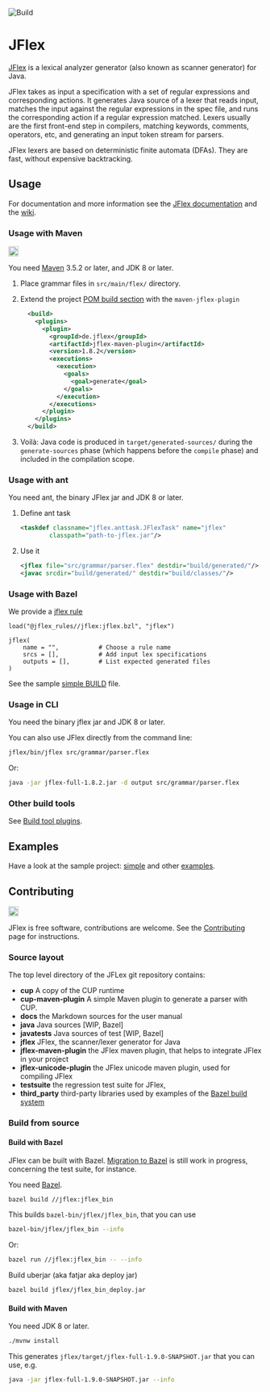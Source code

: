 ![Build](https://github.com/jflex-de/jflex/workflows/Build/badge.svg?branch=master)

# JFlex

[JFlex][jflex] is a lexical analyzer generator (also known as scanner generator) for Java.

JFlex takes as input a specification with a set of regular expressions and corresponding actions.
It generates Java source of a lexer that reads input, matches the input against the regular
expressions in the spec file, and runs the corresponding action if a regular expression
matched. Lexers usually are the first front-end step in compilers, matching keywords, comments,
operators, etc, and generating an input token stream for parsers.

JFlex lexers are based on deterministic finite automata (DFAs).
They are fast, without expensive backtracking.


## Usage

For documentation and more information see the [JFlex documentation][jflex-doc]
and the [wiki][wiki].

### Usage with Maven

<a href="https://search.maven.org/artifact/de.jflex/jflex/">
  <img alt="Maven central" src="https://img.shields.io/maven-central/v/de.jflex/jflex.svg" height="20">
</a>

You need [Maven][maven] 3.5.2 or later, and JDK 8 or later.

1. Place grammar files in `src/main/flex/` directory.

2. Extend the project [POM build section][pom-build] with the `maven-jflex-plugin`

    ```xml
      <build>
        <plugins>
          <plugin>
            <groupId>de.jflex</groupId>
            <artifactId>jflex-maven-plugin</artifactId>
            <version>1.8.2</version>
            <executions>
              <execution>
                <goals>
                  <goal>generate</goal>
                </goals>
              </execution>
            </executions>
          </plugin>
        </plugins>
      </build>
    ```

3. Voilà: Java code is produced in `target/generated-sources/` during the `generate-sources` phase
(which happens before the `compile` phase) and included in the compilation scope.

### Usage with ant

You need ant, the binary JFlex jar and JDK 8 or later.

1. Define ant task

    ```xml
    <taskdef classname="jflex.anttask.JFlexTask" name="jflex"
            classpath="path-to-jflex.jar"/>
    ```

2. Use it

    ```xml
    <jflex file="src/grammar/parser.flex" destdir="build/generated/"/>
    <javac srcdir="build/generated/" destdir="build/classes/"/>
    ```

### Usage with Bazel

We provide a [jflex rule](https://jflex-de.github.io/bazel_rules/)

```bazel
load("@jflex_rules//jflex:jflex.bzl", "jflex")

jflex(
    name = "",           # Choose a rule name
    srcs = [],           # Add input lex specifications
    outputs = [],        # List expected generated files
)
```

See the sample [simple BUILD](https://github.com/jflex-de/jflex/blob/master/jflex/examples/simple/BUILD)
file.

### Usage in CLI

You need the binary jflex jar and JDK 8 or later.

You can also use JFlex directly from the command line:

```sh
jflex/bin/jflex src/grammar/parser.flex
```

Or:

```sh
java -jar jflex-full-1.8.2.jar -d output src/grammar/parser.flex
```

### Other build tools

See [Build tool plugins](https://github.com/jflex-de/jflex/wiki/Build-tool-integration).


## Examples

Have a look at the sample project: [simple][example-simple] and other [examples].

## Contributing

<a href="https://javadoc.io/doc/de.jflex/jflex">
  <img src="https://javadoc.io/badge2/de.jflex/jflex/javadoc.svg" height="20" alt="Javadoc">
</a>

JFlex is free software, contributions are welcome.
See the [Contributing][contrib] page for instructions.

### Source layout

The top level directory of the JFLex git repository contains:

- **cup** A copy of the CUP runtime
- **cup-maven-plugin** A simple Maven plugin to generate a parser with CUP.
- **docs** the Markdown sources for the user manual
- **java** Java sources [WIP, Bazel]
- **javatests** Java sources of test [WIP, Bazel]
- **jflex** JFlex, the scanner/lexer generator for Java
- **jflex-maven-plugin** the JFlex maven plugin, that helps to integrate JFlex in your project
- **jflex-unicode-plugin** the JFlex unicode maven plugin, used for compiling JFlex
- **testsuite** the regression test suite for JFlex,
- **third_party** third-party libraries used by examples of the [Bazel build system][bazel]


### Build from source

#### Build with Bazel

JFlex can be built with Bazel.
[Migration to Bazel][migration-bazel] is still work in progress, concerning the test suite, for instance.

You need [Bazel][bazel].

```sh
bazel build //jflex:jflex_bin
```

This builds `bazel-bin/jflex/jflex_bin`, that you can use

```sh
bazel-bin/jflex/jflex_bin --info
```

Or:

```sh
bazel run //jflex:jflex_bin -- --info
```

Build uberjar (aka fatjar aka deploy jar)

```sh
bazel build jflex/jflex_bin_deploy.jar
```

#### Build with Maven

You need JDK 8 or later.

```sh
./mvnw install
```

This generates `jflex/target/jflex-full-1.9.0-SNAPSHOT.jar` that you can use, e.g.

```sh
java -jar jflex-full-1.9.0-SNAPSHOT.jar --info
```


[jflex]: http://jflex.de/
[jflex-doc]: http://jflex.de/manual.html
[wiki]: https://github.com/jflex-de/jflex/wiki
[pom-build]: https://maven.apache.org/pom.html#Build_Settings
[example-simple]: https://github.com/jflex-de/jflex/tree/master/jflex/examples/simple
[examples]: https://github.com/jflex-de/jflex/tree/master/jflex/examples/
[contrib]: https://github.com/jflex-de/jflex/wiki/Contributing
[bazel]: https://bazel.build/
[maven]: https://maven.apache.org/
[migration-bazel]: https://github.com/jflex-de/jflex/wiki/Migration-to-Bazel
